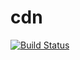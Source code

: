 # cdn
[![Build Status](https://travis-ci.org/onoie/cdn.svg?branch=master)](https://travis-ci.org/onoie/cdn)